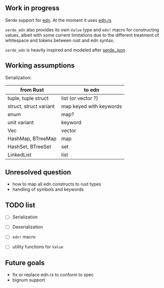 ## Work in progress

Serde support for [edn](https://github.com/edn-format/edn).
At the moment it uses [edn.rs](https://docs.rs/edn/)

`serde_edn` also provides its own `Value` type and `edn!` macro for constructing values, albeit with some current limitations due to the different treatment of whitespace and tokens between rust and edn syntax.

`serde_edn` is heavily inspired and modeled after [serde_json](https://crates.io/crates/serde_json)


## Working assumptions

Serialization:

| from Rust | to edn |
| ---  | --- |
| tuple, tuple struct | list (or vector ?) |
| struct, struct variant | map keyed with keywords |
| enum | map? |
| unit variant | keyword |
| Vec | vector |
| HashMap, BTreeMap | map |
| HashSet, BTreeSet | set |
| LinkedList | list |


## Unresolved question

* how to map all edn constructs to rust types
* handling of symbols and keywords


## TODO list

* [ ] Serialization
* [ ] Deserialization
* [ ] `edn!` macro
* [ ] utility functions for `Value`


## Future goals

* fix or replace edn.rs to conform to spec
* bignum support
